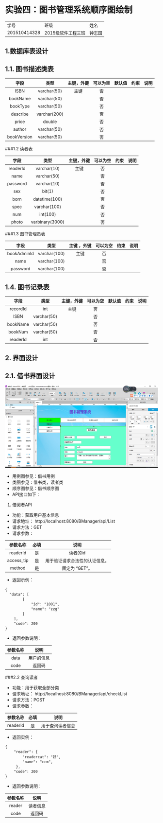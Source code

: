 # 实验四：图书管理系统顺序图绘制
<table>
<tr>
<td>学号</td>
<td>班级</td>
<td>姓名</td>
</tr>
<tr>
<td>201510414328</td>
<td>2015级软件工程三班</td>
<td>钟志国</td>
</tr>
</table>

## 1.数据库表设计

## 1.1. 图书描述类表
|字段|类型|主键，外键|可以为空|默认值|约束|说明|
|:-------:|:-------------:|:------:|:----:|:---:|:----:|:-----|
|ISBN|varchar(50)|主键|否||||
|bookName|varchar(50)| |否||||
|bookType|varchar(50)| |否||||
|describe|varchar(200)| |否||||
|price|double| |否||||
|author|varchar(50)| |否||||
|bookVersion|varchar(50)| |否||||

###1.2 读者表

|字段|类型|主键，外键|可以为空|约束|说明|
|:-------:|:-------------:|:------:|:----:|:---:|:-----|    
|readerId|varchar(10)|主键|否|||
|name|varchar(50)| |否|||  
|password|varchar(10)| |否|||
|sex|bit(1)| |否|||  
|born|datetime(100)| |否|||
|spec|varchar(100)| |否|||  
|num|int(100)| |否|||
|photo|varbinary(3000)| |否|||  

 ###1.3 图书管理员表
 
 |字段|类型|主键  ，外键|可以为空|约束|说明|
 |:-------:|:-------------:|:------:|:----:|:---:|:-----|    
 |bookAdminId|varchar(100)|主键|否|||
 |name|varchar(100)| |否|||  
 |password|varchar(100)| |否|||
 
 ## 1.4. 图书记录表
 |字段|类型|主键，外键|可以为空|默认值|约束|说明|
 |:-------:|:-------------:|:------:|:----:|:---:|:----:|:-----|
 |recordId|int|主键|否||||
 |ISBN|varchar(50)| |否||||
 |bookName|varchar(50)| |否||||
 |bookNum|varchar(50)| |否||||
 |readerId|int| |否||||


## 2. 界面设计
## 2.1. 借书界面设计
![pic1](8.png)
- 用例图参见：借书用例
- 类图参见：借书类，读者类
- 顺序图参见：借书顺序图
- API接口如下：

1. 借阅者API

- 功能：获取用户基本信息
- 请求地址： http://localhost:8080/BManager/api/List
- 请求方法：GET
- 请求参数：

|参数名称|必填|说明|
|:-------:|:-------------: | :----------:|
|readerId|是|读者的id|
|access_tip|是|用于验证请求合法性的认证信息。 |
|method|是|固定为 “GET”。|

- 返回示例：
```
{
  "data": [
        {
            "id": "1001",
            "name": "zzg"
        }
    ],
    "code": 200
}
```
- 返回参数说明：
    
|参数名称|说明|
|:-------:|:-------------: |
|data|用户的信息|
|code|返回码|

###2.2 查询读者
- 功能：用于获取全部分类
- 请求地址： http://localhost:8080/BManager/api/checkList
- 请求方法：POST
- 请求参数：

|参数名称|必填|说明|
|:-------:|:-------------: | :----------:|
|readerid|是|用于查询读者信息|

- 返回实例：
```
{
    "reader": {
        "readercat": "好",
        "name": "ccm",
     },
    "code": 200
}
```
- 返回参数说明：
    
|参数名称|说明|
|:-------:|:-------------: |
|reader|读者信息|
|code|返回码|
